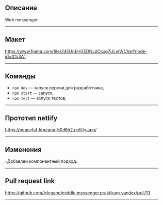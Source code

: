 ## Описание
Web messenger

---

## Макет
https://www.figma.com/file/24EUnEHGEDNLdOcxg7ULwV/Chat?node-id=0%3A1

---

## Команды
- `npm dev` — запуск версии для разработчика,
- `npm start` — запуск,
- `npm test` — запуск тестов,
---

## Прототип netlify
https://peaceful-khorana-50d6b2.netlify.app/
 
---

## Изменения
-Добавлен компонентный подход..
 
---

## Pull request link
https://github.com/iclegane/middle.messenger.praktikum.yandex/pull/13
 
---
